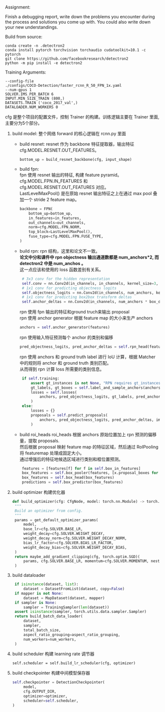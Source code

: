 
Assignment:

Finish a debugging report, write down the problems you encounter during the
process and solutions you come up with. You could also write down your new 
understandings.

Build from source:
```
conda create -n .detectron2
conda install pytorch torchvision torchaudio cudatoolkit=10.1 -c pytorch
git clone https://github.com/facebookresearch/detectron2
python -m pip install -e detectron2
```


Training Arguments:
```
--config-file 
./configs/COCO-Detection/faster_rcnn_R_50_FPN_1x.yaml 
--num-gpus 1 
SOLVER.IMS_PER_BATCH 6 
INPUT.MIN_SIZE_TRAIN (800,) 
DATASETS.TRAIN ('coco_2017_val',) 
DATALOADER.NUM_WORKERS 0
```


cfg 是整个项目的配置文件，控制 Trainer 的构建。训练逻辑主要在 Trainer 里面, 主要分为5个部分。

1. build model: 整个网络 forward 的核心逻辑在 rcnn.py 里面 
    + build resnet: resnet 作为 backbone 特征提取器，输出特征 cfg.MODEL.RESNET.OUT_FEATURES。
        ```python
        bottom_up = build_resnet_backbone(cfg, input_shape)
        ```
    + build fpn: \
      fpn 使用 resnet 输出的特征, 构建 feature pyramid。 \
      cfg.MODEL.FPN.IN_FEATURES 和 cfg.MODEL.RESNET.OUT_FEATURES 对应。 \
      LastLevelMaxPool() 是在原始 resnet 输出特征之上在通过 max pool 叠加一个 stride 2 feature map。
        ```python
        backbone = FPN(
            bottom_up=bottom_up,
            in_features=in_features,
            out_channels=out_channels,
            norm=cfg.MODEL.FPN.NORM,
            top_block=LastLevelMaxPool(),
            fuse_type=cfg.MODEL.FPN.FUSE_TYPE,
        )
        ```
     + build rpn: 
       rpn 结构，这里和论文不一致。 \
       **论文中分和课件中 rpn objectness 输出通道数都是 num_anchors\*2, 而 detectron2 中是 num_anchos 。** \
       这一点应该和使用的 loss 函数差别有关系。
       ```python
        # 3x3 conv for the hidden representation
        self.conv = nn.Conv2d(in_channels, in_channels, kernel_size=3, stride=1, padding=1)
        # 1x1 conv for predicting objectness logits
        self.objectness_logits = nn.Conv2d(in_channels, num_anchors, kernel_size=1, stride=1)
        # 1x1 conv for predicting box2box transform deltas
        self.anchor_deltas = nn.Conv2d(in_channels, num_anchors * box_dim, kernel_size=1, stride=1)
       ```
       rpn 使用 fpn 输出的特征和ground truch来输出 proposal \
       rpn 使用 anchor generator 根据 feature map 的大小来生产 anchors
       ```python
       anchors = self.anchor_generator(features)
       ```
       rpn 使用输入特征预测每个 anchor 的类别和偏移
       ```python
       pred_objectness_logits, pred_anchor_deltas = self.rpn_head(features)
       ```
       rpn 使用 anchors 和 ground truth label 进行 IoU 计算，根据 Matcher 中的规则将 anchor 和 ground truth 类别匹配。\
       从而得到 rpn 计算 loss 所需要的类别信息。 
       ```python
        if self.training:
            assert gt_instances is not None, "RPN requires gt_instances in training!"
            gt_labels, gt_boxes = self.label_and_sample_anchors(anchors, gt_instances)
            losses = self.losses(
                anchors, pred_objectness_logits, gt_labels, pred_anchor_deltas, gt_boxes
            )
        else:
            losses = {}
            proposals = self.predict_proposals(
                anchors, pred_objectness_logits, pred_anchor_deltas, images.image_sizes
            )
        ```
     + build roi_heads
       roi_heads 根据 anchors 原始位置加上 rpn 预测的偏移量，提取 proposals.\
       然后根据 proposal 映射 feature map 的特征区域，然后通过 RoIPooling 将 featuremap 处理成固定大小。\
       通过增强后的特征地候选区域进行类别和框位置预测。
       ```python
        features = [features[f] for f in self.box_in_features]
        box_features = self.box_pooler(features, [x.proposal_boxes for x in proposals])
        box_features = self.box_head(box_features)
        predictions = self.box_predictor(box_features)
       ```
       
2. build optimizer
   构建优化器
   ```python
   def build_optimizer(cfg: CfgNode, model: torch.nn.Module) -> torch.optim.Optimizer:
    """
    Build an optimizer from config.
    """
    params = get_default_optimizer_params(
        model,
        base_lr=cfg.SOLVER.BASE_LR,
        weight_decay=cfg.SOLVER.WEIGHT_DECAY,
        weight_decay_norm=cfg.SOLVER.WEIGHT_DECAY_NORM,
        bias_lr_factor=cfg.SOLVER.BIAS_LR_FACTOR,
        weight_decay_bias=cfg.SOLVER.WEIGHT_DECAY_BIAS,
    )
    return maybe_add_gradient_clipping(cfg, torch.optim.SGD)(
        params, cfg.SOLVER.BASE_LR, momentum=cfg.SOLVER.MOMENTUM, nesterov=cfg.SOLVER.NESTEROV
    )
   ```

3. build dataloader
   ```python
    if isinstance(dataset, list):
        dataset = DatasetFromList(dataset, copy=False)
    if mapper is not None:
        dataset = MapDataset(dataset, mapper)
    if sampler is None:
        sampler = TrainingSampler(len(dataset))
    assert isinstance(sampler, torch.utils.data.sampler.Sampler)
    return build_batch_data_loader(
        dataset,
        sampler,
        total_batch_size,
        aspect_ratio_grouping=aspect_ratio_grouping,
        num_workers=num_workers,
    )
   ```
   
4. build scheduler
   构建 learning rate 调节器
   ```pyhton
   self.scheduler = self.build_lr_scheduler(cfg, optimizer)
   ```

5. build checkpointer
   构建中间模型保存器
   ```python
   self.checkpointer = DetectionCheckpointer(
        model, 
        cfg.OUTPUT_DIR,
        optimizer=optimizer,
        scheduler=self.scheduler,
   )
   ```



